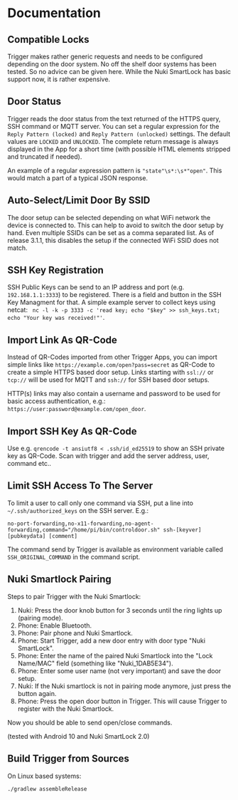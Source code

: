 # Documentation

## Compatible Locks

Trigger makes rather generic requests and needs to be configured depending on the door system. No off the shelf door systems has been tested. So no advice can be given here. While the Nuki SmartLock has basic support now, it is rather expensive.

## Door Status

Trigger reads the door status from the text returned of the HTTPS query, SSH command or MQTT server. You can set a regular expression for the `Reply Pattern (locked)` and `Reply Pattern (unlocked)` settings. The default values are `LOCKED` and `UNLOCKED`. The complete return message is always displayed in the App for a short time (with possible HTML elements stripped and truncated if needed).

An example of a regular expression pattern is `"state"\s*:\s*"open"`. This would match a part of a typical JSON response.

## Auto-Select/Limit Door By SSID

The door setup can be selected depending on what WiFi network the device is connected to. This can help to avoid to switch the door setup by hand. Even multiple SSIDs can be set as a comma separated list. As of release 3.1.1, this disables the setup if the connected WiFi SSID does not match.

## SSH Key Registration

SSH Public Keys can be send to an IP address and port (e.g. `192.168.1.1:3333`) to be registered. There is a field and button in the SSH Key Managment for that. A simple example server to collect keys using netcat: `
nc -l -k -p 3333 -c 'read key; echo "$key" >> ssh_keys.txt; echo "Your key was received!"'`.

## Import Link As QR-Code

Instead of QR-Codes imported from other Trigger Apps, you can import simple links like `https://example.com/open?pass=secret` as QR-Code to create a simple HTTPS based door setup. Links starting with `ssl://` or `tcp://` will be used for MQTT and `ssh://` for SSH based door setups.

HTTP(s) links may also contain a username and password to be used for basic access authentication, e.g.: `https://user:password@example.com/open_door`.

## Import SSH Key As QR-Code

Use e.g. `qrencode -t ansiutf8 < .ssh/id_ed25519` to show an SSH private key as QR-Code. Scan with trigger and add the server address, user, command etc..

## Limit SSH Access To The Server

To limit a user to call only one command via SSH, put a line into `~/.ssh/authorized_keys` on the SSH server. E.g.:

```
no-port-forwarding,no-x11-forwarding,no-agent-forwarding,command="/home/pi/bin/controldoor.sh" ssh-[keyver] [pubkeydata] [comment]
```

The command send by Trigger is available as environment variable called `SSH_ORIGINAL_COMMAND` in the command script.

## Nuki Smartlock Pairing

Steps to pair Trigger with the Nuki Smartlock:

1. Nuki: Press the door knob button for 3 seconds until the ring lights up (pairing mode).
2. Phone: Enable Bluetooth.
3. Phone: Pair phone and Nuki Smartlock.
4. Phone: Start Trigger, add a new door entry with door type "Nuki SmartLock".
5. Phone: Enter the name of the paired Nuki Smartlock into the "Lock Name/MAC" field (something like "Nuki_1DAB5E34").
6. Phone: Enter some user name (not very important) and save the door setup.
7. Nuki: If the Nuki smartlock is not in pairing mode anymore, just press the button again.
8. Phone: Press the open door button in Trigger. This will cause Trigger to register with the Nuki Smartlock.

Now you should be able to send open/close commands.

(tested with Android 10 and Nuki SmartLock 2.0)

## Build Trigger from Sources

On Linux based systems:

```
./gradlew assembleRelease
```
